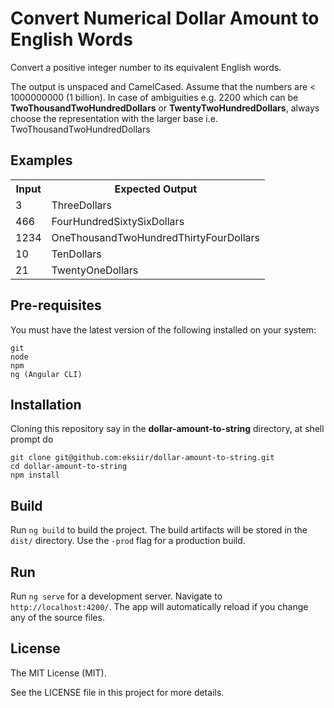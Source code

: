 # Convert Numerical Dollar Amount to English Words

Convert a positive integer number to its equivalent English words. 

The output is unspaced and CamelCased. Assume that the numbers are < 1000000000 (1 billion). 
In case of ambiguities e.g. 2200 which can be 
<strong>TwoThousandTwoHundredDollars</strong> or <strong>TwentyTwoHundredDollars</strong>, 
always choose the representation with the larger base i.e. TwoThousandTwoHundredDollars 

## Examples
<table>
  <tr>
    <th>Input</th>
    <th>Expected Output</th>
  </tr>
  <tr>
    <td>3</td>
    <td>ThreeDollars</td>
  </tr>
  <tr>
    <td>466</td>
    <td>FourHundredSixtySixDollars</td>
  </tr>
  <tr>
    <td>1234</td>
    <td>OneThousandTwoHundredThirtyFourDollars</td>
  </tr>
  <tr>
    <td>10</td>
    <td>TenDollars</td>
  </tr>
  <tr>
    <td>21</td>
    <td>TwentyOneDollars</td>
  </tr>
</table>

## Pre-requisites
You must have the latest version of the following installed on your system:

    git
    node
    npm
    ng (Angular CLI)

## Installation
Cloning this repository say in the <strong>dollar-amount-to-string</strong> directory, at shell prompt do

    git clone git@github.com:eksiir/dollar-amount-to-string.git
    cd dollar-amount-to-string
    npm install


## Build
Run `ng build` to build the project. The build artifacts will be stored in the `dist/` directory. 
Use the `-prod` flag for a production build.

## Run
Run `ng serve` for a development server. Navigate to `http://localhost:4200/`. 
The app will automatically reload if you change any of the source files.

## License
The MIT License (MIT).

See the LICENSE file in this project for more details.
